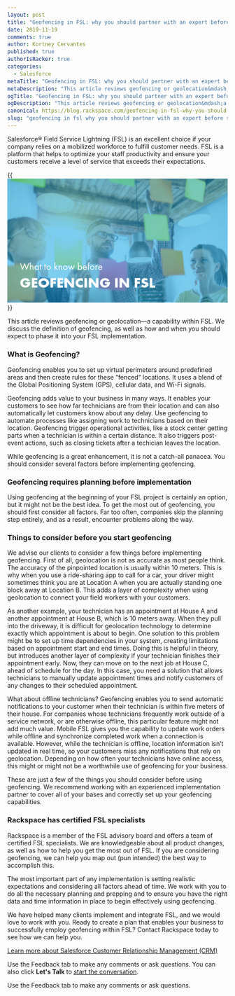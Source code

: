 ```yaml
---
layout: post
title: "Geofencing in FSL: why you should partner with an expert before starting"
date: 2019-11-19
comments: true
author: Kortney Cervantes
published: true
authorIsRacker: true
categories:
  - Salesforce
metaTitle: "Geofencing in FSL: why you should partner with an expert before starting"
metaDescription: "This article reviews geofencing or geolocation&mdash;a capability within FSL. We discuss the definition of geofencing, as well as how and when you should expect to phase it into your FSL implementation."
ogTitle: "Geofencing in FSL: why you should partner with an expert before starting"
ogDescription: "This article reviews geofencing or geolocation&mdash;a capability within FSL. We discuss the definition of geofencing, as well as how and when you should expect to phase it into your FSL implementation."
canonical: https://blog.rackspace.com/geofencing-in-fsl-why-you-should-partner-with-an-expert-before-starting/
slug: "geofencing in fsl why you should partner with an expert before starting" 
---
```


Salesforce&reg; Field Service Lightning (FSL) is an excellent choice if your
company relies on a mobilized workforce to fulfill customer needs. FSL is a
platform that helps to optimize your staff productivity and ensure your customers
receive a level of service that exceeds their expectations.

<!--more-->

{{<img src="Geofencing-in-FSL.png" title="" alt="">}}

This article reviews geofencing or geolocation&mdash;a capability within FSL. We
discuss the definition of geofencing, as well as how and when you should expect
to phase it into your FSL implementation.

### What is Geofencing?

Geofencing enables you to set up virtual perimeters around predefined areas and
then create rules for these “fenced” locations. It uses a blend of the Global
Positioning System (GPS), cellular data, and Wi-Fi signals.

Geofencing adds value to your business in many ways. It enables your customers
to see how far technicians are from their location and can also automatically
let customers know about any delay. Use geofencing to automate processes like
assigning work to technicians based on their location. Geofencing trigger
operational activities, like a stock center getting parts when a technician is
within a certain distance. It also triggers post-event actions, such as closing
tickets after a techician leaves the location.

While geofencing is a great enhancement, it is not a catch-all panacea. You
should consider several factors before implementing geofencing.

### Geofencing requires planning before implementation

Using geofencing at the beginning of your FSL project is certainly an option,
but it might not be the best idea. To get the most out of geofencing, you should
first consider all factors. Far too often, companies skip the planning step
entirely, and as a result, encounter problems along the way.

### Things to consider before you start geofencing

We advise our clients to consider a few things before implementing geofencing.
First of all, geolocation is not as accurate as most people think. The accuracy
of the pinpointed location is usually within 10 meters. This is why when you
use a ride-sharing app to call for a car, your driver might sometimes think you
are at Location A when you are actually standing one block away at Location B.
This adds a layer of complexity when using geolocation to connect your field
workers with your customers.

As another example, your technician has an appointment at House A and another
appointment at House B, which is 10 meters away. When they pull into the driveway,
it is difficult for geolocation technology to determine exactly which appointment
is about to begin. One solution to this problem might be to set up time
dependencies in your system, creating limitations based on appointment start and
end times. Doing this is helpful in theory, but introduces another layer of
complexity if your technician finishes their appointment early. Now, they can
move on to the next job at House C, ahead of schedule for the day. In this case,
you need a solution that allows technicians to manually update appointment times
and notify customers of any changes to their scheduled appointment.

What about offline technicians? Geofencing enables you to send automatic
notifications to your customer when their technician is within five meters of
their house. For companies whose technicians frequently work outside of a service
network, or are otherwise offline, this particular feature might not add much
value. Mobile FSL gives you the capability to update work orders while offline
and synchronize completed work when a connection is available. However, while
the technician is offline, location information isn’t updated in real time, so
your customers miss any notifications that rely on geolocation. Depending on how
often your technicians have online access, this might or might not be a
worthwhile use of geofencing for your business.

These are just a few of the things you should consider before using geofencing.
We recommend working with an experienced implementation partner to cover all of
your bases and correctly set up your geofencing capabilities.

### Rackspace has certified FSL specialists

Rackspace is a member of the FSL advisory board and offers a team of certified
FSL specialists. We are knowledgeable about all product changes, as well as how
to help you get the most out of FSL. If you are considering geofencing, we can
help you map out (pun intended) the best way to accomplish this.

The most important part of any implementation is setting realistic expectations
and considering all factors ahead of time. We work with you to do all the
necessary planning and prepping and to ensure you have the right data and time
information in place to begin effectively using geofencing.

We have helped many clients implement and integrate FSL, and we would love to
work with you. Ready to create a plan that enables your business to successfully
employ geofencing within FSL? Contact Rackspace today to see how we can help you.

<a class="cta red" id="cta" href="https://www.rackspace.com/salesforce">Learn more about Salesforce Customer Relationship Management (CRM)</a>

Use the Feedback tab to make any comments or ask questions. You can also click
**Let's Talk** to [start the conversation](https://www.rackspace.com/).

Use the Feedback tab to make any comments or ask questions.